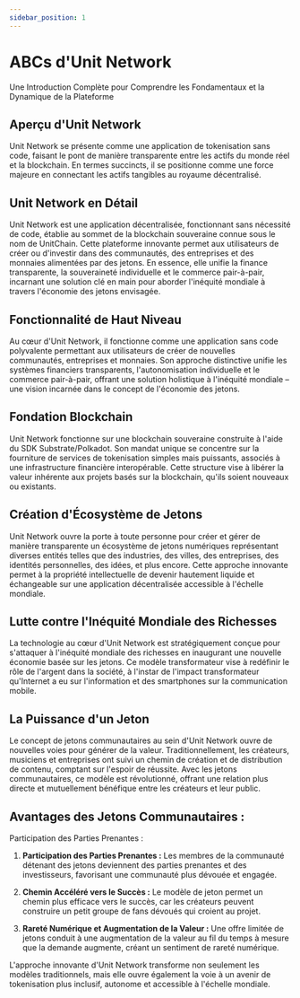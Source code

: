 ```yaml
---
sidebar_position: 1
---
```


# ABCs d'Unit Network

Une Introduction Complète pour Comprendre les Fondamentaux et la Dynamique de la Plateforme

## Aperçu d'Unit Network

Unit Network se présente comme une application de tokenisation sans code, faisant le pont de manière transparente entre les actifs du monde réel et la blockchain. En termes succincts, il se positionne comme une force majeure en connectant les actifs tangibles au royaume décentralisé.

## Unit Network en Détail

Unit Network est une application décentralisée, fonctionnant sans nécessité de code, établie au sommet de la blockchain souveraine connue sous le nom de UnitChain. Cette plateforme innovante permet aux utilisateurs de créer ou d'investir dans des communautés, des entreprises et des monnaies alimentées par des jetons. En essence, elle unifie la finance transparente, la souveraineté individuelle et le commerce pair-à-pair, incarnant une solution clé en main pour aborder l'inéquité mondiale à travers l'économie des jetons envisagée.

## Fonctionnalité de Haut Niveau

Au cœur d'Unit Network, il fonctionne comme une application sans code polyvalente permettant aux utilisateurs de créer de nouvelles communautés, entreprises et monnaies. Son approche distinctive unifie les systèmes financiers transparents, l'autonomisation individuelle et le commerce pair-à-pair, offrant une solution holistique à l'inéquité mondiale – une vision incarnée dans le concept de l'économie des jetons.

## Fondation Blockchain

Unit Network fonctionne sur une blockchain souveraine construite à l'aide du SDK Substrate/Polkadot. Son mandat unique se concentre sur la fourniture de services de tokenisation simples mais puissants, associés à une infrastructure financière interopérable. Cette structure vise à libérer la valeur inhérente aux projets basés sur la blockchain, qu'ils soient nouveaux ou existants.

## Création d'Écosystème de Jetons

Unit Network ouvre la porte à toute personne pour créer et gérer de manière transparente un écosystème de jetons numériques représentant diverses entités telles que des industries, des villes, des entreprises, des identités personnelles, des idées, et plus encore. Cette approche innovante permet à la propriété intellectuelle de devenir hautement liquide et échangeable sur une application décentralisée accessible à l'échelle mondiale.

## Lutte contre l'Inéquité Mondiale des Richesses

La technologie au cœur d'Unit Network est stratégiquement conçue pour s'attaquer à l'inéquité mondiale des richesses en inaugurant une nouvelle économie basée sur les jetons. Ce modèle transformateur vise à redéfinir le rôle de l'argent dans la société, à l'instar de l'impact transformateur qu'Internet a eu sur l'information et des smartphones sur la communication mobile.

## La Puissance d'un Jeton

Le concept de jetons communautaires au sein d'Unit Network ouvre de nouvelles voies pour générer de la valeur. Traditionnellement, les créateurs, musiciens et entreprises ont suivi un chemin de création et de distribution de contenu, comptant sur l'espoir de réussite. Avec les jetons communautaires, ce modèle est révolutionné, offrant une relation plus directe et mutuellement bénéfique entre les créateurs et leur public.

## Avantages des Jetons Communautaires :

Participation des Parties Prenantes :

1. **Participation des Parties Prenantes :**
   Les membres de la communauté détenant des jetons deviennent des parties prenantes et des investisseurs, favorisant une communauté plus dévouée et engagée.

2. **Chemin Accéléré vers le Succès :**
   Le modèle de jeton permet un chemin plus efficace vers le succès, car les créateurs peuvent construire un petit groupe de fans dévoués qui croient au projet.

3. **Rareté Numérique et Augmentation de la Valeur :**
   Une offre limitée de jetons conduit à une augmentation de la valeur au fil du temps à mesure que la demande augmente, créant un sentiment de rareté numérique.

L'approche innovante d'Unit Network transforme non seulement les modèles traditionnels, mais elle ouvre également la voie à un avenir de tokenisation plus inclusif, autonome et accessible à l'échelle mondiale.
